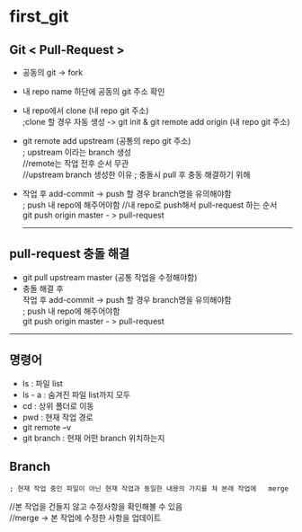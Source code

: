 # first_git


## Git < Pull-Request >

- 공동의 git -> fork    
- 내 repo name 하단에 공동의 git 주소 확인    
- 내 repo에서 clone (내 repo git 주소)     
	;clone 할 경우 자동 생성	-> git init & git remote add origin (내 repo git 주소)    
- git remote add upstream (공통의 repo git 주소)    
	; upstream 이라는 branch 생성    		
//remote는 작업 전후 순서 무관    
//upstream branch 생성한 이유 ; 충돌시 pull 후 충동 해결하기 위해    
- 작업 후 add-commit -> push 할 경우 branch명을 유의해야함    
	; push 내 repo에  해주어야함 //내 repo로 push해서 pull-request 하는 순서    
	git push origin master - > pull-request    
  
  * * *

## pull-request 충돌 해결    
 - git pull upstream master (공통 작업을 수정해야함)    
 - 충돌 해결 후     
	작업 후 add-commit -> push 할 경우 branch명을 유의해야함    
		; push 내 repo에  해주어야함     
		git push origin master - > pull-request    
    
    
  * * * 

## 명령어    
- ls : 파일 list    
- ls - a : 숨겨진 파일 list까지 모두    
- cd : 상위 폴더로 이동    
- pwd : 현재 작업 경로    
- git remote –v     
- git branch : 현재 어떤 branch 위치하는지    

## Branch
	; 현재 작업 중인 파일이 아닌 현재 작업과 동일한 내용의 가지를 쳐 본래 작업에 	merge    
//본 작업을 건들지 않고 수정사항을 확인해볼 수 있음    
//merge -> 본 작업에 수정한 사항을 업데이트    
